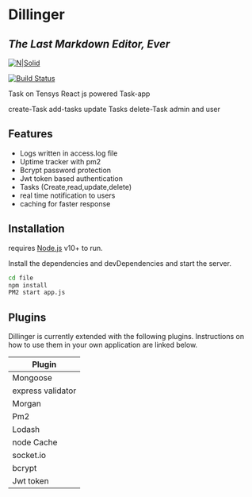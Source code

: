 # Dillinger
## _The Last Markdown Editor, Ever_

[![N|Solid](https://cldup.com/dTxpPi9lDf.thumb.png)](https://nodesource.com/products/nsolid)

[![Build Status](https://travis-ci.org/joemccann/dillinger.svg?branch=master)](https://travis-ci.org/joemccann/dillinger)

Task on Tensys
React js powered Task-app

create-Task
add-tasks
update Tasks
delete-Task
admin and user 


## Features

-  Logs written in access.log file
-  Uptime tracker with pm2
-  Bcrypt password protection
-  Jwt token based authentication
-  Tasks (Create,read,update,delete)
-  real time notification to users
-  caching for faster response

## Installation
 requires [Node.js](https://nodejs.org/) v10+ to run.

Install the dependencies and devDependencies and start the server.

```sh
cd file
npm install
PM2 start app.js
```

## Plugins

Dillinger is currently extended with the following plugins.
Instructions on how to use them in your own application are linked below.

| Plugin |
| ------ |
| Mongoose | 
| express validator | 
| Morgan | 
| Pm2 |
| Lodash|
| node Cache |
| socket.io |
| bcrypt |
|Jwt token|




